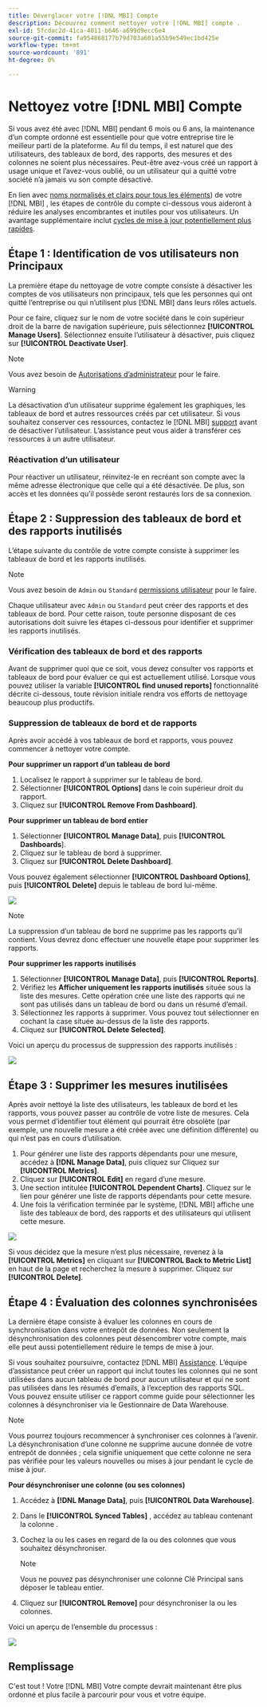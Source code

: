 ```yaml
---
title: Déverglacer votre [!DNL MBI] Compte
description: Découvrez comment nettoyer votre [!DNL MBI] compte .
exl-id: 5fcdac2d-41ca-4011-b646-a699d9ecc6e4
source-git-commit: fa954868177b79d703a601a55b9e549ec1bd425e
workflow-type: tm+mt
source-wordcount: '891'
ht-degree: 0%

---
```


# Nettoyez votre [!DNL MBI] Compte

Si vous avez été avec [!DNL MBI] pendant 6 mois ou 6 ans, la maintenance d’un compte ordonné est essentielle pour que votre entreprise tire le meilleur parti de la plateforme. Au fil du temps, il est naturel que des utilisateurs, des tableaux de bord, des rapports, des mesures et des colonnes ne soient plus nécessaires. Peut-être avez-vous créé un rapport à usage unique et l’avez-vous oublié, ou un utilisateur qui a quitté votre société n’a jamais vu son compte désactivé.

En lien avec [noms normalisés et clairs pour tous les éléments](../best-practices/naming-elements.md)) de votre [!DNL MBI] , les étapes de contrôle du compte ci-dessous vous aideront à réduire les analyses encombrantes et inutiles pour vos utilisateurs. Un avantage supplémentaire inclut [cycles de mise à jour potentiellement plus rapides](../best-practices/reduce-update-cycle-time.md).

## Étape 1 : Identification de vos utilisateurs non Principaux

La première étape du nettoyage de votre compte consiste à désactiver les comptes de vos utilisateurs non principaux, tels que les personnes qui ont quitté l’entreprise ou qui n’utilisent plus [!DNL MBI] dans leurs rôles actuels.

Pour ce faire, cliquez sur le nom de votre société dans le coin supérieur droit de la barre de navigation supérieure, puis sélectionnez **[!UICONTROL Manage Users]**. Sélectionnez ensuite l’utilisateur à désactiver, puis cliquez sur **[!UICONTROL Deactivate User]**.

>[!NOTE]
>
>Vous avez besoin de [Autorisations d’administrateur](../administrator/user-management/user-management.md) pour le faire.

>[!WARNING]
>
>La désactivation d’un utilisateur supprime également les graphiques, les tableaux de bord et autres ressources créés par cet utilisateur. Si vous souhaitez conserver ces ressources, contactez le [!DNL MBI] [support](../guide-overview.md) avant de désactiver l’utilisateur. L’assistance peut vous aider à transférer ces ressources à un autre utilisateur.

### Réactivation d’un utilisateur

Pour réactiver un utilisateur, réinvitez-le en recréant son compte avec la même adresse électronique que celle qui a été désactivée. De plus, son accès et les données qu’il possède seront restaurés lors de sa connexion.

## Étape 2 : Suppression des tableaux de bord et des rapports inutilisés

L’étape suivante du contrôle de votre compte consiste à supprimer les tableaux de bord et les rapports inutilisés.

>[!NOTE]
>
>Vous avez besoin de `Admin` ou `Standard` [permissions utilisateur](../administrator/user-management/user-management.md) pour le faire.

Chaque utilisateur avec `Admin` ou `Standard` peut créer des rapports et des tableaux de bord. Pour cette raison, toute personne disposant de ces autorisations doit suivre les étapes ci-dessous pour identifier et supprimer les rapports inutilisés.

### Vérification des tableaux de bord et des rapports

Avant de supprimer quoi que ce soit, vous devez consulter vos rapports et tableaux de bord pour évaluer ce qui est actuellement utilisé. Lorsque vous pouvez utiliser la variable **[!UICONTROL find unused reports]** fonctionnalité décrite ci-dessous, toute révision initiale rendra vos efforts de nettoyage beaucoup plus productifs.

### Suppression de tableaux de bord et de rapports

Après avoir accédé à vos tableaux de bord et rapports, vous pouvez commencer à nettoyer votre compte.

**Pour supprimer un rapport d’un tableau de bord**

1. Localisez le rapport à supprimer sur le tableau de bord.
1. Sélectionner **[!UICONTROL Options]** dans le coin supérieur droit du rapport.
1. Cliquez sur **[!UICONTROL Remove From Dashboard]**.

**Pour supprimer un tableau de bord entier**

1. Sélectionner **[!UICONTROL Manage Data]**, puis **[!UICONTROL Dashboards**].
1. Cliquez sur le tableau de bord à supprimer.
1. Cliquez sur **[!UICONTROL Delete Dashboard]**.

Vous pouvez également sélectionner **[!UICONTROL Dashboard Options]**, puis **[!UICONTROL Delete]** depuis le tableau de bord lui-même.

![](../../mbi/assets/Delete_from_dashboard.png)

>[!NOTE]
>
>La suppression d’un tableau de bord ne supprime pas les rapports qu’il contient. Vous devrez donc effectuer une nouvelle étape pour supprimer les rapports.

**Pour supprimer les rapports inutilisés**

1. Sélectionner **[!UICONTROL Manage Data]**, puis **[!UICONTROL Reports]**.
1. Vérifiez les **Afficher uniquement les rapports inutilisés** située sous la liste des mesures. Cette opération crée une liste des rapports qui ne sont pas utilisés dans un tableau de bord ou dans un résumé d’email.
1. Sélectionnez les rapports à supprimer. Vous pouvez tout sélectionner en cochant la case située au-dessus de la liste des rapports.
1. Cliquez sur **[!UICONTROL Delete Selected]**.

Voici un aperçu du processus de suppression des rapports inutilisés :

![](../../mbi/assets/unused_reports.png)

## Étape 3 : Supprimer les mesures inutilisées

Après avoir nettoyé la liste des utilisateurs, les tableaux de bord et les rapports, vous pouvez passer au contrôle de votre liste de mesures. Cela vous permet d’identifier tout élément qui pourrait être obsolète (par exemple, une nouvelle mesure a été créée avec une définition différente) ou qui n’est pas en cours d’utilisation.

1. Pour générer une liste des rapports dépendants pour une mesure, accédez à **[!DNL Manage Data]**, puis cliquez sur Cliquez sur **[!UICONTROL Metrics]**.
1. Cliquez sur **[!UICONTROL Edit]** en regard d’une mesure.
1. Une section intitulée **[!UICONTROL Dependent Charts]**. Cliquez sur le lien pour générer une liste de rapports dépendants pour cette mesure.
1. Une fois la vérification terminée par le système, [!DNL MBI] affiche une liste des tableaux de bord, des rapports et des utilisateurs qui utilisent cette mesure.

![](../../mbi/assets/report_dependecies.png)

Si vous décidez que la mesure n’est plus nécessaire, revenez à la **[!UICONTROL Metrics]** en cliquant sur **[!UICONTROL Back to Metric List]** en haut de la page et recherchez la mesure à supprimer. Cliquez sur **[!UICONTROL Delete]**.

## Étape 4 : Évaluation des colonnes synchronisées

La dernière étape consiste à évaluer les colonnes en cours de synchronisation dans votre entrepôt de données. Non seulement la désynchronisation des colonnes peut désencombrer votre compte, mais elle peut aussi potentiellement réduire le temps de mise à jour.

Si vous souhaitez poursuivre, contactez [!DNL MBI] [Assistance](../guide-overview.md). L’équipe d’assistance peut créer un rapport qui inclut toutes les colonnes qui ne sont utilisées dans aucun tableau de bord pour aucun utilisateur et qui ne sont pas utilisées dans les résumés d’emails, à l’exception des rapports SQL. Vous pouvez ensuite utiliser ce rapport comme guide pour sélectionner les colonnes à désynchroniser via le Gestionnaire de Data Warehouse.

>[!NOTE]
>
>Vous pourrez toujours recommencer à synchroniser ces colonnes à l’avenir. La désynchronisation d’une colonne ne supprime aucune donnée de votre entrepôt de données ; cela signifie uniquement que cette colonne ne sera pas vérifiée pour les valeurs nouvelles ou mises à jour pendant le cycle de mise à jour.

**Pour désynchroniser une colonne (ou ses colonnes)**

1. Accédez à **[!DNL Manage Data]**, puis **[!UICONTROL Data Warehouse]**.
1. Dans le **[!UICONTROL Synced Tables]** , accédez au tableau contenant la colonne .
1. Cochez la ou les cases en regard de la ou des colonnes que vous souhaitez désynchroniser.
   >[!NOTE]
   >
   >Vous ne pouvez pas désynchroniser une colonne Clé Principal sans déposer le tableau entier.

1. Cliquez sur **[!UICONTROL Remove]** pour désynchroniser la ou les colonnes.

Voici un aperçu de l’ensemble du processus :

![](../../mbi/assets/drop_column.png)

## Remplissage

C&#39;est tout ! Votre [!DNL MBI] Votre compte devrait maintenant être plus ordonné et plus facile à parcourir pour vous et votre équipe.
